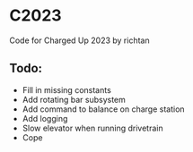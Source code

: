 # C2023
Code for Charged Up 2023 by richtan

## Todo:
- Fill in missing constants
- Add rotating bar subsystem
- Add command to balance on charge station
- Add logging
- Slow elevator when running drivetrain
- Cope